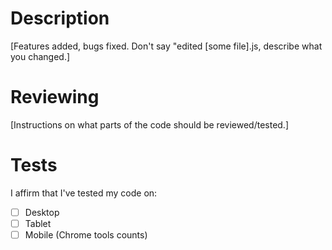 # Description

[Features added, bugs fixed. Don't say "edited [some file].js, describe what you changed.]

# Reviewing

[Instructions on what parts of the code should be reviewed/tested.]

# Tests
I affirm that I've tested my code on:
- [ ] Desktop
- [ ] Tablet
- [ ] Mobile
(Chrome tools counts)
